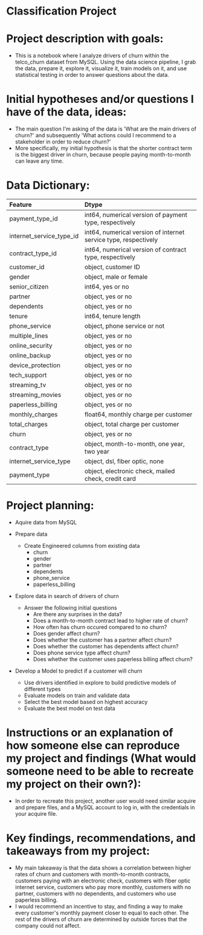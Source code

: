 # Classification Project
# Project description with goals:
* This is a notebook where I analyze drivers of churn within the telco_churn dataset from MySQL. Using the data science pipeline, I grab the data, prepare it, explore it, visualize it, train models on it, and use statistical testing in order to answer questions about the data.


# Initial hypotheses and/or questions I have of the data, ideas:
* The main question I'm asking of the data is 'What are the main drivers of churn?' and subsequently 'What actions could I recommend to a stakeholder in order to reduce churn?'
* More specifically, my initial hypothesis is that the shorter contract term is the biggest driver in churn, because people paying month-to-month can leave any time.

# Data Dictionary:
|Feature|Dtype|
|:--------|:-----------|
|payment_type_id|	int64, numerical version of payment type, respectively|
|internet_service_type_id|	int64, numerical version of internet service type, respectively|
|contract_type_id|	int64, numerical version of contract type, respectively|
|customer_id|	object, customer ID|
|gender|	object, male or female|
|senior_citizen|	int64, yes or no|
|partner|	object, yes or no|
|dependents| object, yes or no|
|tenure|	int64, tenure length|
|phone_service|	object, phone service or not|
|multiple_lines|	object, yes or no|
|online_security|	object, yes or no|
|online_backup|	object, yes or no|
|device_protection|	object, yes or no|
|tech_support|	object, yes or no|
|streaming_tv|	object, yes or no|
|streaming_movies|	object, yes or no|
|paperless_billing|	object, yes or no|
|monthly_charges|	float64, monthly charge per customer|
|total_charges|	object, total charge per customer|
|churn|	object, yes or no|
|contract_type|	object, month-to-month, one year, two year|
|internet_service_type|	object, dsl, fiber optic, none|
|payment_type|	object, electronic check, mailed check, credit card|


# Project planning:
* Aquire data from MySQL
 
* Prepare data
   * Create Engineered columns from existing data
       * churn
       * gender
       * partner
       * dependents
       * phone_service
       * paperless_billing
 
* Explore data in search of drivers of churn
   * Answer the following initial questions
       * Are there any surprises in the data?
       * Does a month-to-month contract lead to higher rate of churn?
       * How often has churn occured compared to no churn?
       * Does gender affect churn?
       * Does whether the customer has a partner affect churn?
       * Does whether the customer has dependents affect churn?
       * Does phone service type affect churn?
       * Does whether the customer uses paperless billing affect churn?
      
* Develop a Model to predict if a customer will churn
   * Use drivers identified in explore to build predictive models of different types
   * Evaluate models on train and validate data
   * Select the best model based on highest accuracy
   * Evaluate the best model on test data



# Instructions or an explanation of how someone else can reproduce my project and findings (What would someone need to be able to recreate my project on their own?):
* In order to recreate this project, another user would need similar acquire and prepare files, and a MySQL account to log in, with the credentials in your acquire file.


# Key findings, recommendations, and takeaways from my project:
* My main takeaway is that the data shows a correlation between higher rates of churn and customers with month-to-month contracts, customers paying with an electronic check, customers with fiber optic internet service, customers who pay more monthly, customers with no partner, customers with no dependents, and customers who use paperless billing. 
* I would recommend an incentive to stay, and finding a way to make every customer's monthly payment closer to equal to each other. The rest of the drivers of churn are determined by outside forces that the company could not affect.
